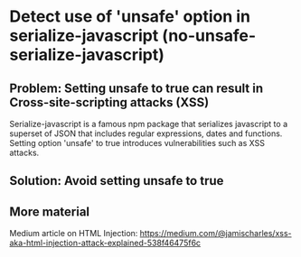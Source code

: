 # Detect use of 'unsafe' option in serialize-javascript (no-unsafe-serialize-javascript)

## Problem: Setting unsafe to true can result in Cross-site-scripting attacks (XSS)
Serialize-javascript is a famous npm package that serializes javascript to a superset of JSON that includes regular expressions, dates and functions.
Setting option 'unsafe' to true introduces vulnerabilities such as XSS attacks.

## Solution: Avoid setting unsafe to true

## More material
Medium article on HTML Injection: https://medium.com/@jamischarles/xss-aka-html-injection-attack-explained-538f46475f6c